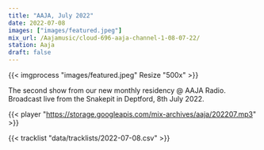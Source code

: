```yaml
---
title: "AAJA, July 2022"
date: 2022-07-08
images: ["images/featured.jpeg"]
mix_url: /Aajamusic/cloud-696-aaja-channel-1-08-07-22/
station: Aaja
draft: false
---
```


{{< imgprocess "images/featured.jpeg" Resize "500x" >}}

The second show from our new monthly residency @ AAJA Radio. Broadcast live from the Snakepit in Deptford, 8th July 2022.

{{< player "https://storage.googleapis.com/mix-archives/aaja/202207.mp3" >}}

{{< tracklist "data/tracklists/2022-07-08.csv" >}}
